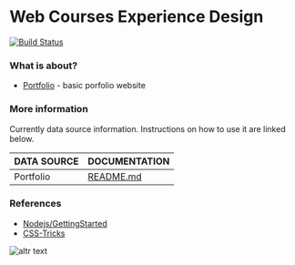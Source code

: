 # Web Courses Experience Design

[![Build Status](https://travis-ci.org/joemccann/dillinger.svg?branch=master)](https://travis-ci.org/joemccann/dillinger)

###  What is about?
* [Portfolio](https://github.com/constantinss/Web-Courses-Experience-Design/Portfolio-Website/README.md) - basic porfolio website

### More information

Currently data source information. Instructions on how to use it are linked below.

| DATA SOURCE | DOCUMENTATION |
| ------ | ------ |
| Portfolio | [README.md](https://github.com/constantinss/Web-Courses-Experience-Design/Portfolio-Website/README.md) |

### References
* [Nodejs/GettingStarted](https://github.com/nodejs/getting-started)
* [CSS-Tricks](https://css-tricks.com/)

![altr text](https://encrypted-tbn0.gstatic.com/images?q=tbn:ANd9GcRl1UA7YHYrxhdXH7bF-NRuQ04olu7V8FPvx_ABzlbGvOzuakLLPw&s)

